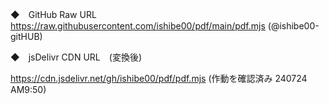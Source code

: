 ◆　GitHub Raw URL
  https://raw.githubusercontent.com/ishibe00/pdf/main/pdf.mjs (@ishibe00-gitHUB)

◆　jsDelivr CDN URL　(変換後)

  https://cdn.jsdelivr.net/gh/ishibe00/pdf/pdf.mjs
  (作動を確認済み 240724 AM9:50)

  
  
